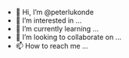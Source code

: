 - 👋 Hi, I’m @peterlukonde
- 👀 I’m interested in ...
- 🌱 I’m currently learning ...
- 💞️ I’m looking to collaborate on ...
- 📫 How to reach me ...

<!---
peterlukonde/peterlukonde is a ✨ special ✨ repository because its `README.md` (this file) appears on your GitHub profile.
You can click the Preview link to take a look at your changes.
--->
